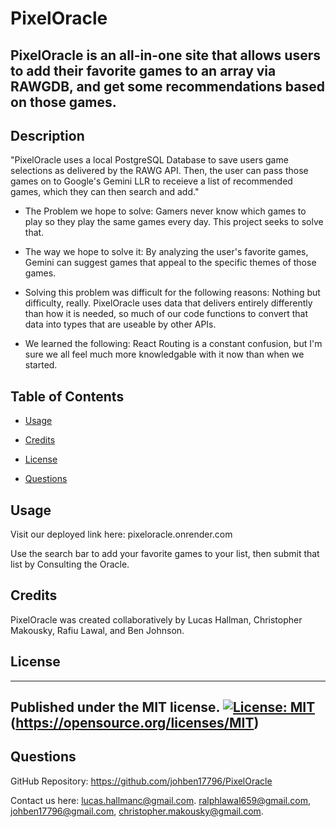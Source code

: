 # PixelOracle

## PixelOracle is an all-in-one site that allows users to add their favorite games to an array via RAWGDB, and get some recommendations based on those games.

## Description

"PixelOracle uses a local PostgreSQL Database to save users game selections as delivered by the RAWG API. Then, the user can pass those games on to Google's Gemini LLR to receieve a list of recommended games, which they can then search and add."



- The Problem we hope to solve: Gamers never know which games to play so they play the same games every day. This project seeks to solve that.

- The way we hope to solve it: By analyzing the user's favorite games, Gemini can suggest games that appeal to the specific themes of those games.

- Solving this problem was difficult for the following reasons: Nothing but difficulty, really. PixelOracle uses data that delivers entirely differently than how it is needed, so much of our code functions to convert that data into types that are useable by other APIs.

- We learned the following: React Routing is a constant confusion, but I'm sure we all feel much more knowledgable with it now than when we started.



## Table of Contents


- [Usage](#usage)

- [Credits](#credits)

- [License](#license)

- [Questions](#questions)



## Usage

Visit our deployed link here: pixeloracle.onrender.com

Use the search bar to add your favorite games to your list, then submit that list by Consulting the Oracle.


## Credits

PixelOracle was created collaboratively by Lucas Hallman, Christopher Makousky, Rafiu Lawal, and Ben Johnson.


## License
 ----------------------
 Published under the MIT license.
 [![License: MIT](https://img.shields.io/badge/License-MIT-yellow.svg)](https://opensource.org/licenses/MIT)
 (https://opensource.org/licenses/MIT)
 ----------------------

## Questions



GitHub Repository: https://github.com/johben17796/PixelOracle



Contact us here: [lucas.hallmanc@gmail.com](lucas.hallmanc@gmail.com). [ralphlawal659@gmail.com](ralphlawal659@gmail.com), [johben17796@gmail.com](johben17796@gmail.com), [christopher.makousky@gmail.com](christopher.makousky@gmail.com).

